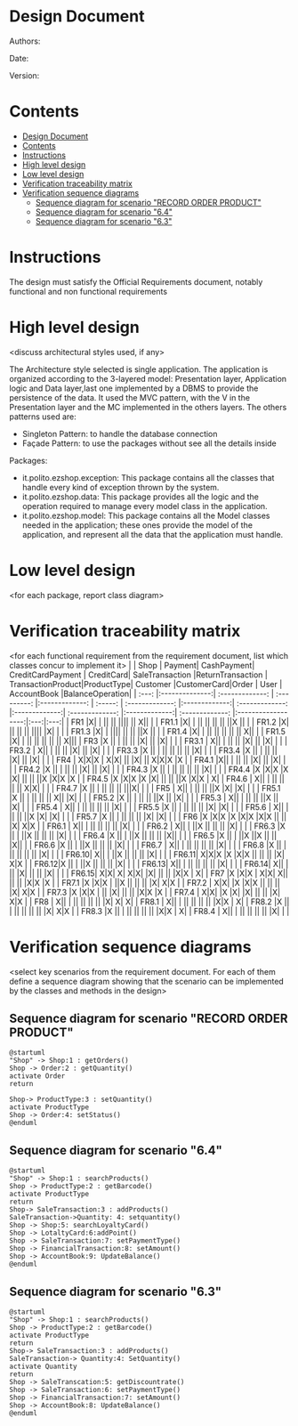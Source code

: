 # Design Document 


Authors: 

Date:

Version:


# Contents

- [Design Document](#design-document)
- [Contents](#contents)
- [Instructions](#instructions)
- [High level design](#high-level-design)
- [Low level design](#low-level-design)
- [Verification traceability matrix](#verification-traceability-matrix)
- [Verification sequence diagrams](#verification-sequence-diagrams)
  - [Sequence diagram for scenario "RECORD ORDER PRODUCT"](#sequence-diagram-for-scenario-record-order-product)
  - [Sequence diagram for scenario "6.4"](#sequence-diagram-for-scenario-64)
  - [Sequence diagram for scenario "6.3"](#sequence-diagram-for-scenario-63)

# Instructions

The design must satisfy the Official Requirements document, notably functional and non functional requirements

# High level design 

<discuss architectural styles used, if any>
<report package diagram>


The  Architecture style selected is single application.
The application is organized according to the 3-layered model: Presentation layer, Application logic and Data layer,last one implemented by a DBMS to provide the persistence of the data.
It used the MVC pattern, with the V in the Presentation layer and the MC implemented in the others layers.
The others  patterns used are:
- Singleton Pattern: to handle the database connection
- Façade Pattern: to use the packages without see all the details inside

Packages:
- it.polito.ezshop.exception: This package contains all the classes that handle every kind of exception thrown by the system.
- it.polito.ezshop.data: This package provides all the logic and the operation required to manage every model class in the application.
- it.polito.ezshop.model: This package contains all the Model classes needed in the application; these ones provide the model of the application, and represent all the data that the application must handle.


 




# Low level design

<for each package, report class diagram>






# Verification traceability matrix

\<for each functional requirement from the requirement document, list which classes concur to implement it>
| | Shop  | Payment| CashPayment| CreditCardPayment |  CreditCard| SaleTransaction |ReturnTransaction | TransactionProduct|ProductType| Customer |CustomerCard|Order    | User |  AccountBook |BalanceOperation|
| :---: |:--------------:| :-------------:      | :---------: |:-------------:    | :-----:        | :-------------:      |:-------------:| :-------------: |:-------------:| :-------------: |:-------------:| :-------------: |:------------------:|:---:|:---:|
| FR1   |X| | || || |||| || X|| | 
| FR1.1 |X| | || || || || ||X || | 
| FR1.2 |X| || || || |||| |X| | |
| FR1.3 |X| | |||| || || ||X || | 
| FR1.4 |X| | || || || || || X|| | 
| FR1.5 |X| | || || || || || X||| 
| FR3   |X || | || || |X| || |X| | | 
| FR3.1 | X|| | || || |X| || |X| | | 
| FR3.2 | X|| | || || |X| || |X| | | 
| FR3.3 |X || | || || || || |X| | | 
| FR3.4 |X || | || || |X| || |X| | | 
| FR4   | X|X|X | X|X| || |X| || X|X|X |X | 
| FR4.1 |X|| | || || |X| || |X| | | 
| FR4.2 |X || | || || |X| || |X| | | 
| FR4.3 |X || | || || || || |X| | | 
| FR4.4 |X |X|X |X |X| || || ||X |X|X |X | 
| FR4.5 |X |X|X |X |X| || || ||X |X|X | X| 
| FR4.6 | X|| | || || || || X|X| | | 
| FR4.7 |X || | || || || |||X| | | 
| FR5   | X|| | || || ||X |X| |X| | | 
| FR5.1 |X || | || || || X|| |X| | | 
| FR5.2 |X || | || || ||X || |X| | | 
| FR5.3 | X|| | || || ||X || |X| | | 
| FR5.4 | X|| | || || || || |X| | | 
| FR5.5 |X || | || || || |X| |X| | | 
| FR5.6 | X|| | || || ||X |X| |X| | | 
| FR5.7 |X || | || || || |X| |X| | | 
| FR6   |X |X|X |X |X|X |X|X || || |X| X|X | 
| FR6.1 | X|| | || || || || |X| | | 
| FR6.2 | X|| | ||X || || || |X| | | 
| FR6.3 |X || | ||X || || || |X| | | 
| FR6.4 |X || | ||X || || || |X|| | |
| FR6.5 |X || | ||X ||X || || |X|| | 
| FR6.6 |X || | ||X || || || |X| | | 
| FR6.7 | X|| | || || || || |X| | | 
| FR6.8 |X || | || || || || |X| | | 
| FR6.10| X|| | ||X || || || |X| | | 
| FR6.11| X|X|X |X |X|X || || || |X| X|X |
| FR6.12|X || | ||X || || || |X| | | 
| FR6.13| X|| | || || || || |X| | | 
| FR6.14| X|| | || |X| || || |X| | | 
| FR6.15| X|X| X| X|X| |X| || || |X|X | X| 
| FR7   |X |X|X | X|X| X|| || || |X|X |X |
| FR7.1 |X |X|X | ||X || || || |X| X|X |
| FR7.2 | X|X| |X |X|X || || || |X| X|X |
| FR7.3 |X |X|X | || |X| || || |X|X |X |
| FR7.4 | X|X| |X |X| |X| || || |X| X|X | 
| FR8   | X|| | || || || || |X| X| X| 
| FR8.1 | X|| | || || || || |X|X | X| 
| FR8.2 |X || | || || || || |X| X|X | 
| FR8.3 |X || | || || || || |X|X | X| 
| FR8.4 | X|| | || || || || |X| | |
 















# Verification sequence diagrams 
\<select key scenarios from the requirement document. For each of them define a sequence diagram showing that the scenario can be implemented by the classes and methods in the design>
## Sequence diagram for scenario "RECORD ORDER PRODUCT"
```plantuml
@startuml
"Shop" -> Shop:1 : getOrders()
Shop -> Order:2 : getQuantity()
activate Order
return

Shop-> ProductType:3 : setQuantity()
activate ProductType
Shop -> Order:4: setStatus()
@enduml
```

## Sequence diagram for scenario "6.4"
```plantuml
@startuml
"Shop" -> Shop:1 : searchProducts()
Shop -> ProductType:2 : getBarcode()
activate ProductType
return
Shop-> SaleTransaction:3 : addProducts()
SaleTransaction->Quantity: 4: setquantity()
Shop -> Shop:5: searchLoyaltyCard()
Shop -> LotaltyCard:6:addPoint()
Shop -> SaleTransaction:7: setPaymentType()
Shop -> FinancialTransaction:8: setAmount()
Shop -> AccountBook:9: UpdateBalance()
@enduml
```

## Sequence diagram for scenario "6.3"
```plantuml
@startuml
"Shop" -> Shop:1 : searchProducts()
Shop -> ProductType:2 : getBarcode()
activate ProductType
return
Shop-> SaleTransaction:3 : addProducts()
SaleTransaction-> Quantity:4: SetQuantity()
activate Quantity
return
Shop -> SaleTranscation:5: getDiscountrate()
Shop -> SaleTransaction:6: setPaymentType()
Shop -> FinancialTransaction:7: setAmount()
Shop -> AccountBook:8: UpdateBalance()
@enduml
```